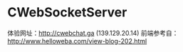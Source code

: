 # CWebSocketServer
体验网址：http://cwebchat.ga (139.129.20.14)
前端参考自：http://www.helloweba.com/view-blog-202.html
